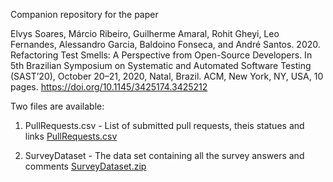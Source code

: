 Companion repository for the paper 

Elvys Soares, Márcio Ribeiro, Guilherme Amaral, Rohit Gheyi, Leo Fernandes, Alessandro Garcia, Baldoino Fonseca, and André Santos. 2020. Refactoring Test Smells: A Perspective from Open-Source Developers. In 5th Brazilian Symposium on Systematic and Automated Software Testing (SAST’20), October 20–21, 2020, Natal, Brazil. ACM, New York, NY, USA, 10 pages.
https://doi.org/10.1145/3425174.3425212

Two files are available:
1) PullRequests.csv - List of submitted pull requests, theis statues and links [PullRequests.csv](https://github.com/easy-software-ufal/sast2020-refactoring-ts/files/9626754/PullRequests.csv)

2) SurveyDataset - The data set containing all the survey answers and comments [SurveyDataset.zip](https://github.com/easy-software-ufal/sast2020-refactoring-ts/files/9626744/SurveyDataset.zip)
